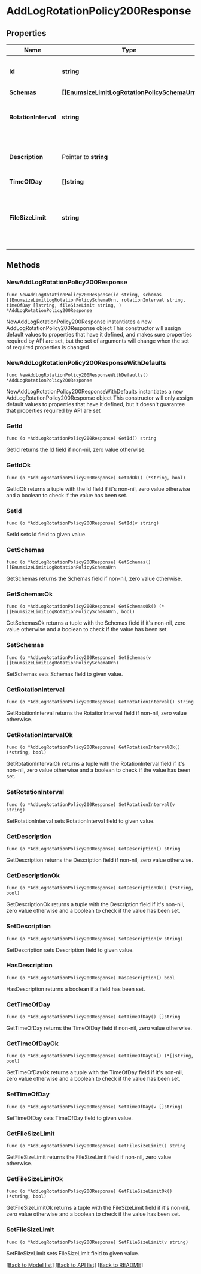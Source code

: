 # AddLogRotationPolicy200Response

## Properties

Name | Type | Description | Notes
------------ | ------------- | ------------- | -------------
**Id** | **string** | Name of the Log Rotation Policy | 
**Schemas** | [**[]EnumsizeLimitLogRotationPolicySchemaUrn**](EnumsizeLimitLogRotationPolicySchemaUrn.md) |  | 
**RotationInterval** | **string** | Specifies the time interval between rotations. | 
**Description** | Pointer to **string** | A description for this Log Rotation Policy | [optional] 
**TimeOfDay** | **[]string** |  | 
**FileSizeLimit** | **string** | Specifies the maximum size that a log file can reach before it is rotated. | 

## Methods

### NewAddLogRotationPolicy200Response

`func NewAddLogRotationPolicy200Response(id string, schemas []EnumsizeLimitLogRotationPolicySchemaUrn, rotationInterval string, timeOfDay []string, fileSizeLimit string, ) *AddLogRotationPolicy200Response`

NewAddLogRotationPolicy200Response instantiates a new AddLogRotationPolicy200Response object
This constructor will assign default values to properties that have it defined,
and makes sure properties required by API are set, but the set of arguments
will change when the set of required properties is changed

### NewAddLogRotationPolicy200ResponseWithDefaults

`func NewAddLogRotationPolicy200ResponseWithDefaults() *AddLogRotationPolicy200Response`

NewAddLogRotationPolicy200ResponseWithDefaults instantiates a new AddLogRotationPolicy200Response object
This constructor will only assign default values to properties that have it defined,
but it doesn't guarantee that properties required by API are set

### GetId

`func (o *AddLogRotationPolicy200Response) GetId() string`

GetId returns the Id field if non-nil, zero value otherwise.

### GetIdOk

`func (o *AddLogRotationPolicy200Response) GetIdOk() (*string, bool)`

GetIdOk returns a tuple with the Id field if it's non-nil, zero value otherwise
and a boolean to check if the value has been set.

### SetId

`func (o *AddLogRotationPolicy200Response) SetId(v string)`

SetId sets Id field to given value.


### GetSchemas

`func (o *AddLogRotationPolicy200Response) GetSchemas() []EnumsizeLimitLogRotationPolicySchemaUrn`

GetSchemas returns the Schemas field if non-nil, zero value otherwise.

### GetSchemasOk

`func (o *AddLogRotationPolicy200Response) GetSchemasOk() (*[]EnumsizeLimitLogRotationPolicySchemaUrn, bool)`

GetSchemasOk returns a tuple with the Schemas field if it's non-nil, zero value otherwise
and a boolean to check if the value has been set.

### SetSchemas

`func (o *AddLogRotationPolicy200Response) SetSchemas(v []EnumsizeLimitLogRotationPolicySchemaUrn)`

SetSchemas sets Schemas field to given value.


### GetRotationInterval

`func (o *AddLogRotationPolicy200Response) GetRotationInterval() string`

GetRotationInterval returns the RotationInterval field if non-nil, zero value otherwise.

### GetRotationIntervalOk

`func (o *AddLogRotationPolicy200Response) GetRotationIntervalOk() (*string, bool)`

GetRotationIntervalOk returns a tuple with the RotationInterval field if it's non-nil, zero value otherwise
and a boolean to check if the value has been set.

### SetRotationInterval

`func (o *AddLogRotationPolicy200Response) SetRotationInterval(v string)`

SetRotationInterval sets RotationInterval field to given value.


### GetDescription

`func (o *AddLogRotationPolicy200Response) GetDescription() string`

GetDescription returns the Description field if non-nil, zero value otherwise.

### GetDescriptionOk

`func (o *AddLogRotationPolicy200Response) GetDescriptionOk() (*string, bool)`

GetDescriptionOk returns a tuple with the Description field if it's non-nil, zero value otherwise
and a boolean to check if the value has been set.

### SetDescription

`func (o *AddLogRotationPolicy200Response) SetDescription(v string)`

SetDescription sets Description field to given value.

### HasDescription

`func (o *AddLogRotationPolicy200Response) HasDescription() bool`

HasDescription returns a boolean if a field has been set.

### GetTimeOfDay

`func (o *AddLogRotationPolicy200Response) GetTimeOfDay() []string`

GetTimeOfDay returns the TimeOfDay field if non-nil, zero value otherwise.

### GetTimeOfDayOk

`func (o *AddLogRotationPolicy200Response) GetTimeOfDayOk() (*[]string, bool)`

GetTimeOfDayOk returns a tuple with the TimeOfDay field if it's non-nil, zero value otherwise
and a boolean to check if the value has been set.

### SetTimeOfDay

`func (o *AddLogRotationPolicy200Response) SetTimeOfDay(v []string)`

SetTimeOfDay sets TimeOfDay field to given value.


### GetFileSizeLimit

`func (o *AddLogRotationPolicy200Response) GetFileSizeLimit() string`

GetFileSizeLimit returns the FileSizeLimit field if non-nil, zero value otherwise.

### GetFileSizeLimitOk

`func (o *AddLogRotationPolicy200Response) GetFileSizeLimitOk() (*string, bool)`

GetFileSizeLimitOk returns a tuple with the FileSizeLimit field if it's non-nil, zero value otherwise
and a boolean to check if the value has been set.

### SetFileSizeLimit

`func (o *AddLogRotationPolicy200Response) SetFileSizeLimit(v string)`

SetFileSizeLimit sets FileSizeLimit field to given value.



[[Back to Model list]](../README.md#documentation-for-models) [[Back to API list]](../README.md#documentation-for-api-endpoints) [[Back to README]](../README.md)


